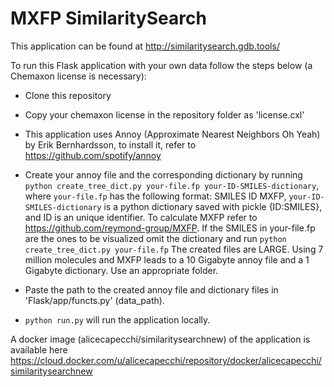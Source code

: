 # MXFP SimilaritySearch

This application can be found at http://similaritysearch.gdb.tools/

To run this Flask application with your own data follow the steps below (a Chemaxon license is necessary):

- Clone this repository

- Copy your chemaxon license in the repository folder as 'license.cxl'

- This application uses Annoy (Approximate Nearest Neighbors Oh Yeah) by Erik Bernhardsson, to install it, refer to https://github.com/spotify/annoy

- Create your annoy file and the corresponding dictionary by running `python create_tree_dict.py your-file.fp your-ID-SMILES-dictionary`, 
where `your-file.fp` has the following format: SMILES ID MXFP, `your-ID-SMILES-dictionary` is a python dictionary saved with pickle {ID:SMILES}, and ID is an unique identifier.
To calculate MXFP refer to https://github.com/reymond-group/MXFP.
If the SMILES in your-file.fp are the ones to be visualized omit the dictionary and run `python create_tree_dict.py your-file.fp`
The created files are LARGE. Using 7 million molecules and MXFP leads to a 10 Gigabyte annoy file and a 1 Gigabyte dictionary. Use an appropriate folder.

- Paste the path to the created annoy file and dictionary files in 'Flask/app/functs.py' (data_path).

- `python run.py` will run the application locally.

A docker image (alicecapecchi/similaritysearchnew) of the application is available here https://cloud.docker.com/u/alicecapecchi/repository/docker/alicecapecchi/similaritysearchnew



